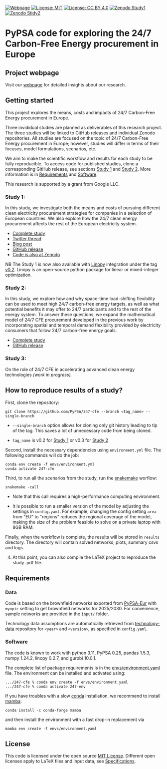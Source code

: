 <!--
SPDX-FileCopyrightText: 2023 Iegor Riepin, Tom Brown

SPDX-License-Identifier: CC0-1.0
-->

[![Webpage](https://img.shields.io/badge/-Project%20Webpage-blue?style=flat-square&logo=github)](https://irieo.github.io/247cfe.github.io/)
[![License: MIT](https://img.shields.io/badge/License-MIT-yellow.svg?style=flat-square)](LICENSES/MIT.txt)
[![License: CC BY 4.0](https://img.shields.io/badge/License-CC%20BY%204.0-lightgrey.svg?style=flat-square)](LICENSES/CC-BY-4.0.txt)
[![Zenodo Study1](https://zenodo.org/badge/DOI/10.5281/zenodo.7180097.svg)](https://zenodo.org/record/7180097)
[![Zenodo Stidy2](https://zenodo.org/badge/DOI/10.5281/zenodo.8185849.svg)](https://zenodo.org/record/8185849)


# PyPSA code for exploring the 24/7 Carbon-Free Energy procurement in Europe

## Project webpage

Visit our [webpage](https://irieo.github.io/247cfe.github.io/) for detailed insights about our research.

## Getting started

This project explores the means, costs and impacts of 24/7 Carbon-Free Energy procurement in Europe.

Three invididual studies are planned as deliverables of this research project. The three studies will be linked to GitHub releases and individual Zenodo repositories. All studies are focused on the topic of 24/7 Carbon-Free Energy procurement in Europe; however, studies will differ in terms of their focuses, model formulations, scenarios, etc.

We aim to make the scientific workflow and results for each study to be fully reproducible. To access code for published studies, clone a corresponding GitHub release, see sections [Study 1](#study-1) and [Study 2](#study-2). More information is in [Requirements](#requirements) and [Software](#software).

This research is supported by a grant from Google LLC.

### Study 1:

In this study, we investigate both the means and costs of pursuing different clean electricity procurement strategies for companies in a selection of European countries. We also explore how the 24/7 clean energy procurement affects the rest of the European electricity system.

- [Complete study](https://zenodo.org/record/7180097)
- [Twitter thread](https://twitter.com/nworbmot/status/1579810935702982656)
- [Blog post](https://blog.google/around-the-globe/google-europe/how-carbon-free-energy-around-the-clock-can-work/)
- [GitHub release](https://github.com/PyPSA/247-cfe/tree/v0.1)
- [Code is also at Zenodo](https://zenodo.org/record/7181236)

NB The Study 1 is now also available with [Linopy](https://github.com/pypsa/linopy) integration under the tag [v0.2](https://github.com/PyPSA/247-cfe/releases/tag/v0.2). Linopy is an open-source python package for linear or mixed-integer optimization.

### Study 2:

In this study, we explore how and why space-time load-shifting flexibility can be used to meet high 24/7 carbon-free energy targets, as well as what potential benefits it may offer to 24/7 participants and to the rest of the energy system. To answer these questions, we expand the mathematical model of 24/7 CFE procurement developed in the previous work by incorporating spatial and temporal demand flexibility provided by electricity consumers that follow 24/7 carbon-free energy goals.

- [Complete study](https://zenodo.org/record/8185850)
- [GitHub release](https://github.com/PyPSA/247-cfe/tree/v0.3)

### Study 3:

On the role of 24/7 CFE in accelerating advanced clean energy technologies
*(work in progress).*


## How to reproduce results of a study?

First, clone the repository:

```
git clone https://github.com/PyPSA/247-cfe --branch <tag_name> --single-branch
```
- `--single-branch` option allows for cloning only git history leading to tip of the tag. This saves a lot of unnecessary code from being cloned.

- `tag_name` is v0.2 for [Study 1](#study-1) or v0.3 for [Study 2](#study-2)

Second, install the necessary dependencies using `environment.yml` file. The following commands will do the job:

```
conda env create -f envs/environment.yml
conda activate 247-cfe
```
Third, to run all the scenarios from the study, run the [snakemake](https://snakemake.readthedocs.io/en/stable/) worflow:

```
snakemake -call
```

- Note that this call requires a high-performance computing environment.

- It is possible to run a smaller version of the model by adjusting the settings in `config.yaml`. For example, changing the config setting `area` from "EU" to "regions" reduces the regional coverage of the model, making the size of the problem feasible to solve on a private laptop with 8GB RAM.

Finally, when the workflow is complete, the results will be stored in `results` directory. The directory will contain solved networks, plots, summary csvs and logs.

4. At this point, you can also compile the LaTeX project to reproduce the study .pdf file.


## Requirements
### Data

Code is based on the brownfield networks exported from [PyPSA-Eur](https://github.com/PyPSA/pypsa-eur-sec) with `myopic` setting to get brownfield networks for 2025/2030. For convenience, sample networks are provided in the `input/` folder.

Technology data assumptions are automatically retrieved from [technology-data](https://github.com/PyPSA/technology-data) repository for `<year>` and `<version>`, as specified in `config.yaml`.


### Software

The code is known to work with python 3.11, PyPSA 0.25, pandas 1.5.3, numpy 1.24.2, linopy 0.2.7, and gurobi 10.0.1.

The complete list of package requirements is in the [envs/environment.yaml](envs/environment.yaml) file. The environment can be installed and activated using:

```
.../247-cfe % conda env create -f envs/environment.yaml
.../247-cfe % conda activate 247-env
```

If you have troubles with a slow [conda](https://docs.conda.io/en/latest/) installation, we recommend to install [mamba](https://mamba.readthedocs.io/en/latest/):

```
conda install -c conda-forge mamba
```

and then install the environment with a fast drop-in replacement via

```
mamba env create -f envs/environment.yaml
```

## License

This code is licensed under the open source [MIT License](LICENSES/MIT.txt).
Different open licenses apply to LaTeX files and input data, see [Specifications](.reuse/dep5).
